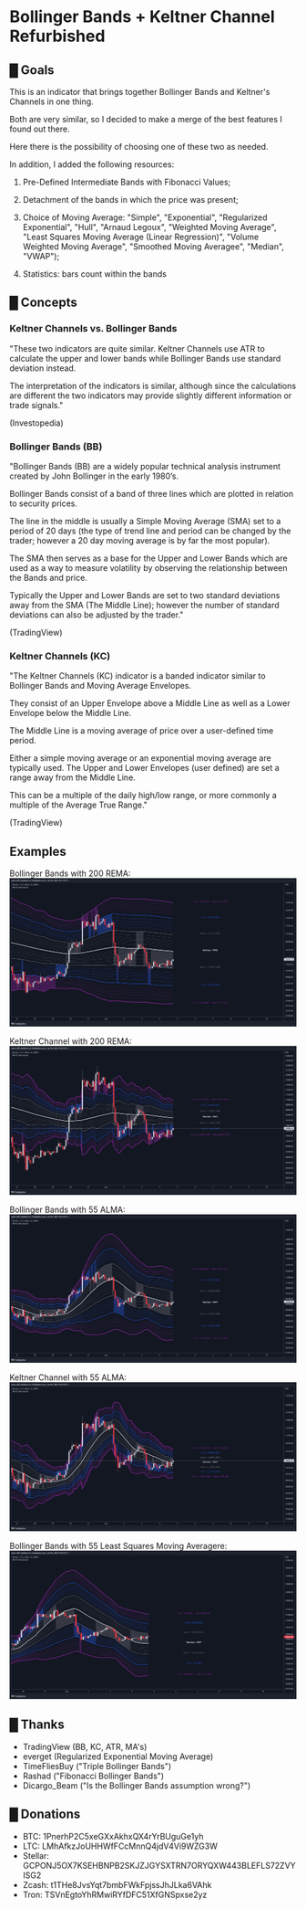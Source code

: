 # Bollinger Bands + Keltner Channel Refurbished

## █ Goals

This is an indicator that brings together Bollinger Bands and Keltner's Channels in one thing.

Both are very similar, so I decided to make a merge of the best features I found out there.

Here there is the possibility of choosing one of these two as needed.

In addition, I added the following resources:

1. Pre-Defined Intermediate Bands with Fibonacci Values;

2. Detachment of the bands in which the price was present;

3. Choice of Moving Average: "Simple", "Exponential", "Regularized Exponential", "Hull", "Arnaud Legoux", "Weighted Moving Average", "Least Squares Moving Average (Linear Regression)", "Volume Weighted Moving Average", "Smoothed Moving Averagee", "Median", "VWAP");

4. Statistics: bars count within the bands

## █ Concepts

### Keltner Channels vs. Bollinger Bands

"These two indicators are quite similar. Keltner Channels use ATR to calculate the upper and lower bands while Bollinger Bands use standard deviation instead.

The interpretation of the indicators is similar, although since the calculations are different the two indicators may provide slightly different information or trade signals."

(Investopedia)

### Bollinger Bands (BB)

"Bollinger Bands (BB) are a widely popular technical analysis instrument created by John Bollinger in the early 1980’s.

Bollinger Bands consist of a band of three lines which are plotted in relation to security prices.

The line in the middle is usually a Simple Moving Average (SMA) set to a period of 20 days (the type of trend line and period can be changed by the trader; however a 20 day moving average is by far the most popular).

The SMA then serves as a base for the Upper and Lower Bands which are used as a way to measure volatility by observing the relationship between the Bands and price.

Typically the Upper and Lower Bands are set to two standard deviations away from the SMA (The Middle Line); however the number of standard deviations can also be adjusted by the trader."

(TradingView)

### Keltner Channels (KC)

"The Keltner Channels (KC) indicator is a banded indicator similar to Bollinger Bands and Moving Average Envelopes.

They consist of an Upper Envelope above a Middle Line as well as a Lower Envelope below the Middle Line.

The Middle Line is a moving average of price over a user-defined time period.

Either a simple moving average or an exponential moving average are typically used. The Upper and Lower Envelopes (user defined) are set a range away from the Middle Line.

This can be a multiple of the daily high/low range, or more commonly a multiple of the Average True Range."

(TradingView)

## Examples

Bollinger Bands with 200 REMA:
![alt](Images/01.png)

Keltner Channel with 200 REMA:
![alt](Images/02.png)

Bollinger Bands with 55 ALMA:
![alt](Images/03.png)

Keltner Channel with 55 ALMA:
![alt](Images/04.png)

Bollinger Bands with 55 Least Squares Moving Averagere:
![alt](Images/05.png)

## █ Thanks

- TradingView (BB, KC, ATR, MA's)
- everget (Regularized Exponential Moving Average)
- TimeFliesBuy ("Triple Bollinger Bands")
- Rashad ("Fibonacci Bollinger Bands")
- Dicargo_Beam ("Is the Bollinger Bands assumption wrong?")

## █ Donations

- BTC: 1PnerhP2C5xeGXxAkhxQX4rYrBUguGe1yh
- LTC: LMhAfkzJoUHHWfFCcMnnQ4jdV4Vi9WZG3W
- Stellar: GCPONJ5OX7KSEHBNPB2SKJZJGYSXTRN7ORYQXW443BLEFLS72ZVYISG2
- Zcash: t1THe8JvsYqt7bmbFWkFpjssJhJLka6VAhk
- Tron: TSVnEgtoYhRMwiRYfDFC51XfGNSpxse2yz
